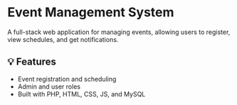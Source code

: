 # Event Management System

A full-stack web application for managing events, allowing users to register, view schedules, and get notifications.

## 💡 Features
- Event registration and scheduling
- Admin and user roles
- Built with PHP, HTML, CSS, JS, and MySQL
